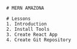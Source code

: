     # MERN AMAZONA

    # Lessons
    1. Introduction
    2. Install Tools
    3. Create React App
    4. Create Git Repository
